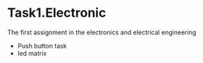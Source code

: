 # Task1.Electronic
The first assignment in the electronics and electrical engineering 
- Push button task
- led matrix
